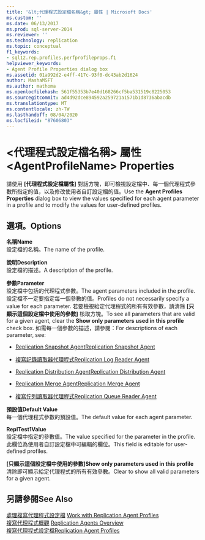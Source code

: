 ```yaml
---
title: '&lt;代理程式設定檔名稱&gt; 屬性 | Microsoft Docs'
ms.custom: ''
ms.date: 06/13/2017
ms.prod: sql-server-2014
ms.reviewer: ''
ms.technology: replication
ms.topic: conceptual
f1_keywords:
- sql12.rep.profiles.perfprofileprops.f1
helpviewer_keywords:
- Agent Profile Properties dialog box
ms.assetid: 01a992d2-e4ff-417c-93f0-dc43ab2d1624
author: MashaMSFT
ms.author: mathoma
ms.openlocfilehash: 561f55353b7e40d168266cf5ba531519c8225053
ms.sourcegitcommit: ad4d92dce894592a259721a1571b1d8736abacdb
ms.translationtype: MT
ms.contentlocale: zh-TW
ms.lasthandoff: 08/04/2020
ms.locfileid: "87606803"
---
```

# <a name="ltagentprofilenamegt-properties"></a><span data-ttu-id="ead5c-102">&lt;代理程式設定檔名稱&gt; 屬性</span><span class="sxs-lookup"><span data-stu-id="ead5c-102">&lt;AgentProfileName&gt; Properties</span></span>
  <span data-ttu-id="ead5c-103">請使用 **[代理程式設定檔屬性]** 對話方塊，即可檢視設定檔中、每一個代理程式參數所指定的值，以及修改使用者自訂設定檔的值。</span><span class="sxs-lookup"><span data-stu-id="ead5c-103">Use the **Agent Profiles Properties** dialog box to view the values specified for each agent parameter in a profile and to modify the values for user-defined profiles.</span></span>  
  
## <a name="options"></a><span data-ttu-id="ead5c-104">選項。</span><span class="sxs-lookup"><span data-stu-id="ead5c-104">Options</span></span>  
 <span data-ttu-id="ead5c-105">**名稱**</span><span class="sxs-lookup"><span data-stu-id="ead5c-105">**Name**</span></span>  
 <span data-ttu-id="ead5c-106">設定檔的名稱。</span><span class="sxs-lookup"><span data-stu-id="ead5c-106">The name of the profile.</span></span>  
  
 <span data-ttu-id="ead5c-107">**說明**</span><span class="sxs-lookup"><span data-stu-id="ead5c-107">**Description**</span></span>  
 <span data-ttu-id="ead5c-108">設定檔的描述。</span><span class="sxs-lookup"><span data-stu-id="ead5c-108">A description of the profile.</span></span>  
  
 <span data-ttu-id="ead5c-109">**參數**</span><span class="sxs-lookup"><span data-stu-id="ead5c-109">**Parameter**</span></span>  
 <span data-ttu-id="ead5c-110">設定檔中包括的代理程式參數。</span><span class="sxs-lookup"><span data-stu-id="ead5c-110">The agent parameters included in the profile.</span></span> <span data-ttu-id="ead5c-111">設定檔不一定要指定每一個參數的值。</span><span class="sxs-lookup"><span data-stu-id="ead5c-111">Profiles do not necessarily specify a value for each parameter.</span></span> <span data-ttu-id="ead5c-112">若要檢視給定代理程式的所有有效參數，請清除 **[只顯示這個設定檔中使用的參數]** 核取方塊。</span><span class="sxs-lookup"><span data-stu-id="ead5c-112">To see all parameters that are valid for a given agent, clear the **Show only parameters used in this profile** check box.</span></span> <span data-ttu-id="ead5c-113">如需每一個參數的描述，請參閱：</span><span class="sxs-lookup"><span data-stu-id="ead5c-113">For descriptions of each parameter, see:</span></span>  
  
-   [<span data-ttu-id="ead5c-114">Replication Snapshot Agent</span><span class="sxs-lookup"><span data-stu-id="ead5c-114">Replication Snapshot Agent</span></span>](agents/replication-snapshot-agent.md)  
  
-   [<span data-ttu-id="ead5c-115">複寫記錄讀取器代理程式</span><span class="sxs-lookup"><span data-stu-id="ead5c-115">Replication Log Reader Agent</span></span>](agents/replication-log-reader-agent.md)  
  
-   [<span data-ttu-id="ead5c-116">Replication Distribution Agent</span><span class="sxs-lookup"><span data-stu-id="ead5c-116">Replication Distribution Agent</span></span>](agents/replication-distribution-agent.md)  
  
-   [<span data-ttu-id="ead5c-117">Replication Merge Agent</span><span class="sxs-lookup"><span data-stu-id="ead5c-117">Replication Merge Agent</span></span>](agents/replication-merge-agent.md)  
  
-   [<span data-ttu-id="ead5c-118">複寫佇列讀取器代理程式</span><span class="sxs-lookup"><span data-stu-id="ead5c-118">Replication Queue Reader Agent</span></span>](agents/replication-queue-reader-agent.md)  
  
 <span data-ttu-id="ead5c-119">**預設值**</span><span class="sxs-lookup"><span data-stu-id="ead5c-119">**Default Value**</span></span>  
 <span data-ttu-id="ead5c-120">每一個代理程式參數的預設值。</span><span class="sxs-lookup"><span data-stu-id="ead5c-120">The default value for each agent parameter.</span></span>  
  
 <span data-ttu-id="ead5c-121">**ReplTest1**</span><span class="sxs-lookup"><span data-stu-id="ead5c-121">**Value**</span></span>  
 <span data-ttu-id="ead5c-122">設定檔中指定的參數值。</span><span class="sxs-lookup"><span data-stu-id="ead5c-122">The value specified for the parameter in the profile.</span></span> <span data-ttu-id="ead5c-123">此欄位為使用者自訂設定檔中可編輯的欄位。</span><span class="sxs-lookup"><span data-stu-id="ead5c-123">This field is editable for user-defined profiles.</span></span>  
  
 <span data-ttu-id="ead5c-124">**[只顯示這個設定檔中使用的參數]**</span><span class="sxs-lookup"><span data-stu-id="ead5c-124">**Show only parameters used in this profile**</span></span>  
 <span data-ttu-id="ead5c-125">清除即可顯示給定代理程式的所有有效參數。</span><span class="sxs-lookup"><span data-stu-id="ead5c-125">Clear to show all valid parameters for a given agent.</span></span>  
  
## <a name="see-also"></a><span data-ttu-id="ead5c-126">另請參閱</span><span class="sxs-lookup"><span data-stu-id="ead5c-126">See Also</span></span>  
 <span data-ttu-id="ead5c-127">[處理複寫代理程式設定檔](agents/work-with-replication-agent-profiles.md) </span><span class="sxs-lookup"><span data-stu-id="ead5c-127">[Work with Replication Agent Profiles](agents/work-with-replication-agent-profiles.md) </span></span>  
 <span data-ttu-id="ead5c-128">[複寫代理程式概觀](agents/replication-agents-overview.md) </span><span class="sxs-lookup"><span data-stu-id="ead5c-128">[Replication Agents Overview](agents/replication-agents-overview.md) </span></span>  
 [<span data-ttu-id="ead5c-129">複寫代理程式設定檔</span><span class="sxs-lookup"><span data-stu-id="ead5c-129">Replication Agent Profiles</span></span>](agents/replication-agent-profiles.md)  
  
  

